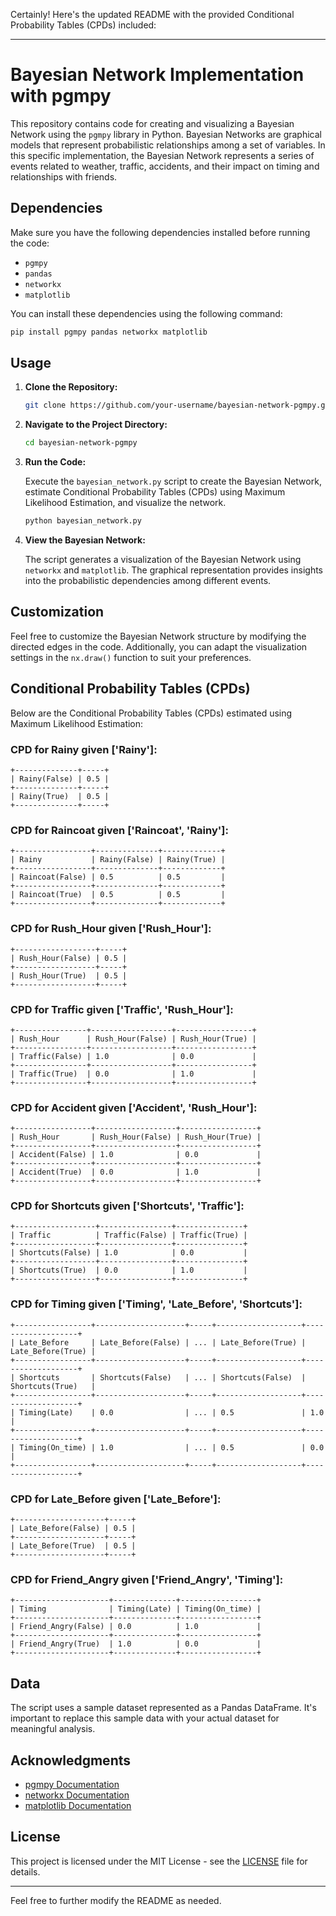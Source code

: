 Certainly! Here's the updated README with the provided Conditional Probability Tables (CPDs) included:

---

# Bayesian Network Implementation with pgmpy

This repository contains code for creating and visualizing a Bayesian Network using the `pgmpy` library in Python. Bayesian Networks are graphical models that represent probabilistic relationships among a set of variables. In this specific implementation, the Bayesian Network represents a series of events related to weather, traffic, accidents, and their impact on timing and relationships with friends.

## Dependencies

Make sure you have the following dependencies installed before running the code:

- `pgmpy`
- `pandas`
- `networkx`
- `matplotlib`

You can install these dependencies using the following command:

```bash
pip install pgmpy pandas networkx matplotlib
```

## Usage

1. **Clone the Repository:**

    ```bash
    git clone https://github.com/your-username/bayesian-network-pgmpy.git
    ```

2. **Navigate to the Project Directory:**

    ```bash
    cd bayesian-network-pgmpy
    ```

3. **Run the Code:**

    Execute the `bayesian_network.py` script to create the Bayesian Network, estimate Conditional Probability Tables (CPDs) using Maximum Likelihood Estimation, and visualize the network.

    ```bash
    python bayesian_network.py
    ```

4. **View the Bayesian Network:**

    The script generates a visualization of the Bayesian Network using `networkx` and `matplotlib`. The graphical representation provides insights into the probabilistic dependencies among different events.

## Customization

Feel free to customize the Bayesian Network structure by modifying the directed edges in the code. Additionally, you can adapt the visualization settings in the `nx.draw()` function to suit your preferences.

## Conditional Probability Tables (CPDs)

Below are the Conditional Probability Tables (CPDs) estimated using Maximum Likelihood Estimation:

### CPD for Rainy given ['Rainy']:
```
+--------------+-----+
| Rainy(False) | 0.5 |
+--------------+-----+
| Rainy(True)  | 0.5 |
+--------------+-----+
```

### CPD for Raincoat given ['Raincoat', 'Rainy']:
```
+-----------------+--------------+-------------+
| Rainy           | Rainy(False) | Rainy(True) |
+-----------------+--------------+-------------+
| Raincoat(False) | 0.5          | 0.5         |
+-----------------+--------------+-------------+
| Raincoat(True)  | 0.5          | 0.5         |
+-----------------+--------------+-------------+
```

### CPD for Rush_Hour given ['Rush_Hour']:
```
+------------------+-----+
| Rush_Hour(False) | 0.5 |
+------------------+-----+
| Rush_Hour(True)  | 0.5 |
+------------------+-----+
```

### CPD for Traffic given ['Traffic', 'Rush_Hour']:
```
+----------------+------------------+-----------------+
| Rush_Hour      | Rush_Hour(False) | Rush_Hour(True) |
+----------------+------------------+-----------------+
| Traffic(False) | 1.0              | 0.0             |
+----------------+------------------+-----------------+
| Traffic(True)  | 0.0              | 1.0             |
+----------------+------------------+-----------------+
```

### CPD for Accident given ['Accident', 'Rush_Hour']:
```
+-----------------+------------------+-----------------+
| Rush_Hour       | Rush_Hour(False) | Rush_Hour(True) |
+-----------------+------------------+-----------------+
| Accident(False) | 1.0              | 0.0             |
+-----------------+------------------+-----------------+
| Accident(True)  | 0.0              | 1.0             |
+-----------------+------------------+-----------------+
```

### CPD for Shortcuts given ['Shortcuts', 'Traffic']:
```
+------------------+----------------+---------------+
| Traffic          | Traffic(False) | Traffic(True) |
+------------------+----------------+---------------+
| Shortcuts(False) | 1.0            | 0.0           |
+------------------+----------------+---------------+
| Shortcuts(True)  | 0.0            | 1.0           |
+------------------+----------------+---------------+
```

### CPD for Timing given ['Timing', 'Late_Before', 'Shortcuts']:
```
+-----------------+--------------------+-----+-------------------+-------------------+
| Late_Before     | Late_Before(False) | ... | Late_Before(True) | Late_Before(True) |
+-----------------+--------------------+-----+-------------------+-------------------+
| Shortcuts       | Shortcuts(False)   | ... | Shortcuts(False)  | Shortcuts(True)   |
+-----------------+--------------------+-----+-------------------+-------------------+
| Timing(Late)    | 0.0                | ... | 0.5               | 1.0               |
+-----------------+--------------------+-----+-------------------+-------------------+
| Timing(On_time) | 1.0                | ... | 0.5               | 0.0               |
+-----------------+--------------------+-----+-------------------+-------------------+
```

### CPD for Late_Before given ['Late_Before']:
```
+--------------------+-----+
| Late_Before(False) | 0.5 |
+--------------------+-----+
| Late_Before(True)  | 0.5 |
+--------------------+-----+
```

### CPD for Friend_Angry given ['Friend_Angry', 'Timing']:
```
+---------------------+--------------+-----------------+
| Timing              | Timing(Late) | Timing(On_time) |
+---------------------+--------------+-----------------+
| Friend_Angry(False) | 0.0          | 1.0             |
+---------------------+--------------+-----------------+
| Friend_Angry(True)  | 1.0          | 0.0             |
+---------------------+--------------+-----------------+
```

## Data

The script uses a sample dataset represented as a Pandas DataFrame. It's important to replace this sample data with your actual dataset for meaningful analysis.

## Acknowledgments

- [pgmpy Documentation](https://pgmpy.org/)
- [networkx Documentation](https://networkx.github.io/)
- [matplotlib Documentation](https://matplotlib.org/)

## License

This project is licensed under the MIT License - see the [LICENSE](LICENSE) file for details.

---

Feel free to further modify the README as needed.
